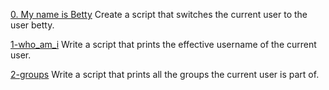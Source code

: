 [0. My name is Betty](./0-iam_betty)  Create a script that switches the current user to the user betty.

[1-who_am_i](./1-who_am_i) Write a script that prints the effective username of the current user.

[2-groups](./2-groups) Write a script that prints all the groups the current user is part of.

